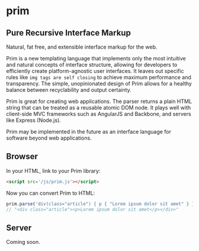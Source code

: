 # prim

## Pure Recursive Interface Markup

Natural, fat free, and extensible interface markup for the web.

Prim is a new templating language that implements only the most intuitive and natural concepts of interface structure, allowing for developers to efficiently create platform-agnostic user interfaces. It leaves out specific rules like `img tags are self closing` to achieve maximum performance and transparency. The simple, unopinionated design of Prim allows for a healthy balance between recyclability and output certainty.

Prim is great for creating web applications. The parser returns a plain HTML string that can be treated as a reusable atomic DOM node. It plays well with client-side MVC frameworks such as AngularJS and Backbone, and servers like Express (Node.js).

Prim may be implemented in the future as an interface language for software beyond web applications.

## Browser

In your HTML, link to your Prim library:
```html
<script src='/js/prim.js'></script>
```

Now you can convert Prim to HTML:
```js
prim.parse('div(class="article") { p { "Lorem ipsum dolor sit amet" } }');
// "<div class="article"><p>Lorem ipsum dolor sit amet</p></div>"
```

## Server

Coming soon.
